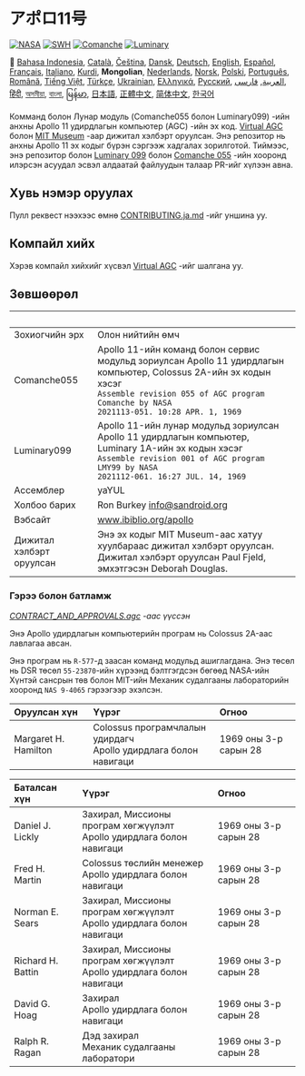 # アポロ11号

[![NASA][1]][2]
[![SWH]][SWH_URL]
[![Comanche]][ComancheMilestone]
[![Luminary]][LuminaryMilestone]

🎌
[Bahasa Indonesia][ID],
[Català][CA],
[Čeština][CZ],
[Dansk][DA],
[Deutsch][DE],
[English][EN],
[Español][ES],
[Français][FR],
[Italiano][IT],
[Kurdi][KU],
**Mongolian**,
[Nederlands][NL],
[Norsk][NO],
[Polski][PL],
[Português][PT_BR],
[Română][RO],
[Tiếng Việt][VI],
[Türkçe][TR],
[Ukrainian][UA],
[Ελληνικά][GR],
[Русский][RU],
[العربية][AR],
[فارسی][FA],
[हिंदी][HI_IN],
[অসমীয়া][AS_IN],
[বাংলা][BD_BN],
[မြန်မာ][MM],
[日本語][JA],
[正體中文][ZH_TW],
[简体中文][ZH_CN],
[한국어][KO_KR]

[AR]:README.ar.md
[AS_IN]:README.as_in.md
[BD_BN]:README.bd_bn.md
[CA]:README.ca.md
[CZ]:README.cz.md
[DA]:README.da.md
[DE]:README.de.md
[EN]:README.md
[ES]:README.es.md
[FA]:README.fa.md
[FR]:README.fr.md
[GR]:README.gr.md
[HI_IN]:README.hi_in.md
[ID]:README.id.md
[IT]:README.it.md
[MN]:README.mn.md
[JA]:README.ja.md
[KO_KR]:README.ko_kr.md
[KU]:README.ku.md
[LT]:README.lt.md
[MM]:README.mm.md
[NL]:README.nl.md
[NO]:README.no.md
[PL]:README.pl.md
[PT_BR]:README.pt_br.md
[RO]:README.ro.md
[RU]:README.ru.md
[TR]:README.tr.md
[UA]:README.ua.md
[VI]:README.vi.md
[ZH_CN]:README.zh_cn.md
[ZH_TW]:README.zh_tw.md

Комманд болон Лунар модуль (Comanche055 болон Luminary099) -ийн анхны Apollo 11 удирдлагын компьютер (AGC) -ийн эх код. [Virtual AGC][3] болон [MIT Museum][4] -аар дижитал хэлбэрт оруулсан. Энэ репозитор нь анхны Apollo 11 эх кодыг бүрэн сэргээж хадгалах зорилготой. Тиймээс, энэ репозитор болон [Luminary 099][5] болон [Comanche 055][6] -ийн хооронд илэрсэн асуудал эсвэл алдаатай файлуудын талаар PR-ийг хүлээн авна.

## Хувь нэмэр оруулах

Пулл реквест нээхээс өмнө [CONTRIBUTING.ja.md][7] -ийг уншина уу.

## Компайл хийх

Хэрэв компайл хийхийг хүсвэл [Virtual AGC][8] -ийг шалгана уу.

## Зөвшөөрөл

&nbsp;      | &nbsp;
:---------- | :-----
Зохиогчийн эрх | Олон нийтийн өмч
Comanche055 | Apollo 11-ийн команд болон сервис модульд зориулсан Apollo 11 удирдлагын компьютер, Colossus 2A-ийн эх кодын хэсэг<br>`Assemble revision 055 of AGC program Comanche by NASA`<br>`2021113-051. 10:28 APR. 1, 1969`
Luminary099 | Apollo 11-ийн лунар модульд зориулсан Apollo 11 удирдлагын компьютер, Luminary 1A-ийн эх кодын хэсэг<br>`Assemble revision 001 of AGC program LMY99 by NASA`<br>`2021112-061. 16:27 JUL. 14, 1969`
Ассемблер    | yaYUL
Холбоо барих | Ron Burkey <info@sandroid.org>
Вэбсайт      | www.ibiblio.org/apollo
Дижитал хэлбэрт оруулсан | Энэ эх кодыг MIT Museum-аас хатуу хуулбараас дижитал хэлбэрт оруулсан. Дижитал хэлбэрт оруулсан Paul Fjeld, эмхэтгэсэн Deborah Douglas.

### Гэрээ болон батламж

*[CONTRACT_AND_APPROVALS.agc] -аас үүссэн*

Энэ Apollo удирдлагын компьютерийн програм нь Colossus 2A-аас лавлагаа авсан.

Энэ програм нь `R-577`-д заасан команд модульд ашиглагдана. Энэ төсөл нь DSR төсөл `55-23870`-ийн хүрээнд бэлтгэгдсэн бөгөөд NASA-ийн Хүнтэй сансрын төв болон MIT-ийн Механик судалгааны лабораторийн хооронд `NAS 9-4065` гэрээгээр эхэлсэн.

Оруулсан хүн         | Үүрэг | Огноо
:------------------- | :--- | :---
Margaret H. Hamilton | Colossus програмчлалын удирдагч<br>Apollo удирдлага болон навигаци | 1969 оны 3-р сарын 28

Баталсан хүн       | Үүрэг | Огноо
:---------------- | :--- | :---
Daniel J. Lickly  | Захирал, Миссионы програм хөгжүүлэлт<br>Apollo удирдлага болон навигаци | 1969 оны 3-р сарын 28
Fred H. Martin    | Colossus төслийн менежер<br>Apollo удирдлага болон навигаци | 1969 оны 3-р сарын 28
Norman E. Sears   | Захирал, Миссионы програм хөгжүүлэлт<br>Apollo удирдлага болон навигаци | 1969 оны 3-р сарын 28
Richard H. Battin | Захирал, Миссионы програм хөгжүүлэлт<br>Apollo удирдлага болон навигаци | 1969 оны 3-р сарын 28
David G. Hoag     | Захирал<br>Apollo удирдлага болон навигаци | 1969 оны 3-р сарын 28
Ralph R. Ragan    | Дэд захирал<br>Механик судалгааны лаборатори | 1969 оны 3-р сарын 28

[CONTRACT_AND_APPROVALS.agc]:https://github.com/chrislgarry/Apollo-11/blob/master/Comanche055/CONTRACT_AND_APPROVALS.agc
[1]:https://flat.badgen.net/badge/NASA/Mission%20Overview/0B3D91
[2]:https://www.nasa.gov/mission_pages/apollo/missions/apollo11.html
[3]:http://www.ibiblio.org/apollo/
[4]:http://web.mit.edu/museum/
[5]:http://www.ibiblio.org/apollo/ScansForConversion/Luminary099/
[6]:http://www.ibiblio.org/apollo/ScansForConversion/Comanche055/
[7]:https://github.com/chrislgarry/Apollo-11/blob/master/CONTRIBUTING.ja.md
[8]:https://github.com/rburkey2005/virtualagc
[SWH]:https://flat.badgen.net/badge/Software%20Heritage/Archive/0B3D91
[SWH_URL]:https://archive.softwareheritage.org/browse/origin/https://github.com/chrislgarry/Apollo-11/
[Comanche]:https://flat.badgen.net/github/milestones/chrislgarry/Apollo-11/1
[ComancheMilestone]:https://github.com/chrislgarry/Apollo-11/milestone/1
[Luminary]:https://flat.badgen.net/github/milestones/chrislgarry/Apollo-11/2
[LuminaryMilestone]:https://github.com/chrislgarry/Apollo-11/milestone/2
